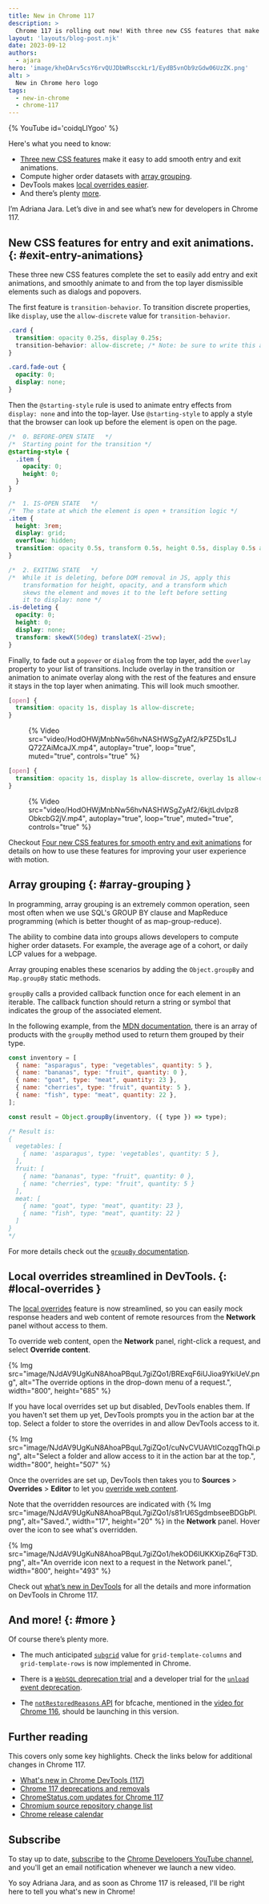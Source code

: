 ```yaml
---
title: New in Chrome 117
description: >
  Chrome 117 is rolling out now! With three new CSS features that make it easy to add smooth entry and exit animations, array grouping to compute higher order datasets, devtools makes local overrides easier and there’s plenty more.
layout: 'layouts/blog-post.njk'
date: 2023-09-12
authors:
  - ajara
hero: 'image/kheDArv5csY6rvQUJDbWRscckLr1/EydB5vnOb9zGdw06UzZK.png'
alt: >
  New in Chrome hero logo
tags:
  - new-in-chrome
  - chrome-117
---
```


{% YouTube id='coidqLlYgoo' %}

Here's what you need to know:

* [Three new CSS features](#exit-entry-animations) make it easy to add smooth entry and exit animations.
* Compute higher order datasets with [array grouping](#array-grouping).
* DevTools makes [local overrides easier](#local-overrides).
* And there’s plenty [more](#more).

I’m Adriana Jara. Let’s dive in and see what’s new for developers in Chrome 117.

## New CSS features for entry and exit animations. {: #exit-entry-animations}

These three new CSS features complete the set to easily add entry and exit animations,
and smoothly animate to and from the top layer dismissible elements such as dialogs and popovers.

The first feature is `transition-behavior`. To transition discrete properties, like `display`, use the `allow-discrete` value for `transition-behavior`.

```css
.card {
  transition: opacity 0.25s, display 0.25s;
  transition-behavior: allow-discrete; /* Note: be sure to write this after the shorthand */
}

.card.fade-out {
  opacity: 0;
  display: none;
}
```

Then the `@starting-style` rule is used to animate entry effects from `display: none` and into the top-layer. Use `@starting-style` to apply a style that the browser can look up before the element is open on the page.

```css
/*  0. BEFORE-OPEN STATE   */
/*  Starting point for the transition */
@starting-style {
  .item {
    opacity: 0;
    height: 0;
  }
}

/*  1. IS-OPEN STATE   */
/*  The state at which the element is open + transition logic */
.item {
  height: 3rem;
  display: grid;
  overflow: hidden;
  transition: opacity 0.5s, transform 0.5s, height 0.5s, display 0.5s allow-discrete;
}

/*  2. EXITING STATE   */
/*  While it is deleting, before DOM removal in JS, apply this
    transformation for height, opacity, and a transform which
    skews the element and moves it to the left before setting
    it to display: none */
.is-deleting {
  opacity: 0;
  height: 0;
  display: none;
  transform: skewX(50deg) translateX(-25vw);
}
```

Finally, to fade out a `popover` or `dialog` from the top layer, add the `overlay` property to your list of transitions. Include overlay in the transition or animation to animate overlay along with the rest of the features and ensure it stays in the top layer when animating. This will look much smoother.

```css
[open] {
  transition: opacity 1s, display 1s allow-discrete;
}
```

<figure>
  {% Video
    src="video/HodOHWjMnbNw56hvNASHWSgZyAf2/kPZ5Ds1LJQ72ZAiMcaJX.mp4",
    autoplay="true",
    loop="true",
    muted="true",
    controls="true"
  %}
</figure>

```css
[open] {
  transition: opacity 1s, display 1s allow-discrete, overlay 1s allow-discrete;
}
```

<figure>
  {% Video
    src="video/HodOHWjMnbNw56hvNASHWSgZyAf2/6kjtLdvlpz8ObkcbG2jV.mp4",
    autoplay="true",
    loop="true",
    muted="true",
    controls="true"
  %}
</figure>

Checkout [Four new CSS features for smooth entry and exit animations](/blog/entry-exit-animations/) for details on how to use these features for improving your user experience with motion.

## Array grouping {: #array-grouping }

In programming, array grouping is an extremely common operation, seen most often when we use SQL's GROUP BY clause and MapReduce programming (which is better thought of as map-group-reduce).

 The ability to combine data into groups allows developers to compute higher order datasets.
For example, the average age of a cohort, or daily LCP values for a webpage.

 Array grouping enables these scenarios by adding the `Object.groupBy` and `Map.groupBy` static methods.

`groupBy` calls a provided callback function once for each element in an iterable. The callback function should return a string or symbol that indicates the group of the associated element.

In the following example, from the [MDN documentation](https://developer.mozilla.org/docs/Web/JavaScript/Reference/Global_Objects/Object/groupBy), there is an array of products with the `groupBy` method used to return them grouped by their type.

```js
const inventory = [
  { name: "asparagus", type: "vegetables", quantity: 5 },
  { name: "bananas", type: "fruit", quantity: 0 },
  { name: "goat", type: "meat", quantity: 23 },
  { name: "cherries", type: "fruit", quantity: 5 },
  { name: "fish", type: "meat", quantity: 22 },
];

const result = Object.groupBy(inventory, ({ type }) => type);

/* Result is:
{
  vegetables: [
    { name: 'asparagus', type: 'vegetables', quantity: 5 },
  ],
  fruit: [
    { name: "bananas", type: "fruit", quantity: 0 },
    { name: "cherries", type: "fruit", quantity: 5 }
  ],
  meat: [
    { name: "goat", type: "meat", quantity: 23 },
    { name: "fish", type: "meat", quantity: 22 }
  ]
}
*/

```
For more details check out the [`groupBy` documentation](https://developer.mozilla.org/docs/Web/JavaScript/Reference/Global_Objects/Object/groupBy).

## Local overrides streamlined in DevTools. {: #local-overrides }

The [local overrides](/docs/devtools/overrides/) feature is now streamlined, so you can easily mock response headers and web content of remote resources from the **Network** panel without access to them.

To override web content, open the **Network** panel, right-click a request, and select **Override content**.

{% Img src="image/NJdAV9UgKuN8AhoaPBquL7giZQo1/BRExqF6iUJioa9YkiUeV.png", alt="The override options in the drop-down menu of a request.", width="800", height="685" %}

If you have local overrides set up but disabled, DevTools enables them. If you haven't set them up yet, DevTools prompts you in the action bar at the top. Select a folder to store the overrides in and allow DevTools access to it.

{% Img src="image/NJdAV9UgKuN8AhoaPBquL7giZQo1/cuNvCVUAVtICozqgThQi.png", alt="Select a folder and allow access to it in the action bar at the top.", width="800", height="507" %}

Once the overrides are set up, DevTools then takes you to **Sources** > **Overrides** > **Editor** to let you [override web content](/docs/devtools/overrides/#make-changes).

Note that the overridden resources are indicated with {% Img src="image/NJdAV9UgKuN8AhoaPBquL7giZQo1/s81rU6SgdmbseeBDGbPl.png", alt="Saved.", width="17", height="20" %} in the **Network** panel. Hover over the icon to see what's overridden.

{% Img src="image/NJdAV9UgKuN8AhoaPBquL7giZQo1/hekOD6lUKKXipZ6qFT3D.png", alt="An override icon next to a request in the Network panel.", width="800", height="493" %}

Check out [what’s new in DevTools](/blog/new-in-devtools-117/) for all the details and more information on DevTools in Chrome 117.

## And more! {: #more }

Of course there’s plenty more.

* The much anticipated [`subgrid`](https://developer.mozilla.org/docs/Web/CSS/CSS_grid_layout/Subgrid) value for `grid-template-columns` and `grid-template-rows` is now implemented in Chrome.

* There is a [`WebSQL` deprecation trial](/blog/deprecating-web-sql/) and a developer trial for the [`unload` event deprecation](/blog/deprecating-unload/).

* The [`notRestoredReasons` API](/docs/web-platform/bfcache-notrestoredreasons/) for bfcache,  mentioned in the [video for Chrome 116](https://youtu.be/JHwWUsMKYdk?si=sAzRp5hb5n9fQHxf&t=105), should be launching in this version.

## Further reading

This covers only some key highlights. Check the links below for
additional changes in Chrome 117.

* [What's new in Chrome DevTools (117)](/blog/new-in-devtools-117/)
* [Chrome 117 deprecations and removals](/blog/deps-rems-117/)
* [ChromeStatus.com updates for Chrome 117](https://chromestatus.com/features#milestone%3D117)
* [Chromium source repository change list](https://chromium.googlesource.com/chromium/src/+log/116.0.5845.171..117.0.5938.57)
* [Chrome release calendar](https://chromiumdash.appspot.com/schedule)

## Subscribe

To stay up to date, [subscribe](https://goo.gl/6FP1a5) to the
[Chrome Developers YouTube channel](https://www.youtube.com/user/ChromeDevelopers/),
and you'll get an email notification whenever we launch a new video.

Yo soy Adriana Jara, and as soon as Chrome 117 is released, I'll be right here to tell you what's new in Chrome!
